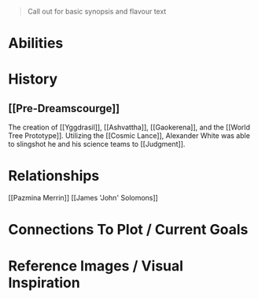 > Call out for basic synopsis and flavour text

# Abilities

# History

## [[Pre-Dreamscourge]]
The creation of [[Yggdrasil]], [[Ashvattha]], [[Gaokerena]], and the [[World Tree Prototype]]. Utilizing the [[Cosmic Lance]], Alexander White was able to slingshot he and his science teams to [[Judgment]].
# Relationships
[[Pazmina Merrin]]
[[James 'John' Solomons]]
# Connections To Plot / Current Goals

# Reference Images / Visual Inspiration